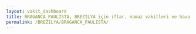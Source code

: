 ```yaml
---
layout: vakit_dashboard
title: BRAGANCA_PAULISTA, BREZILYA için iftar, namaz vakitleri ve hava durumu - ilçe/eyalet seç
permalink: /BREZILYA/BRAGANCA_PAULISTA/
---
```


<script type="text/javascript">
  var GLOBAL_COUNTRY = 'BREZILYA';
  var GLOBAL_CITY = 'BRAGANCA_PAULISTA';
  var GLOBAL_STATE = '';
  var lat = 72;
  var lon = 21;
</script>
